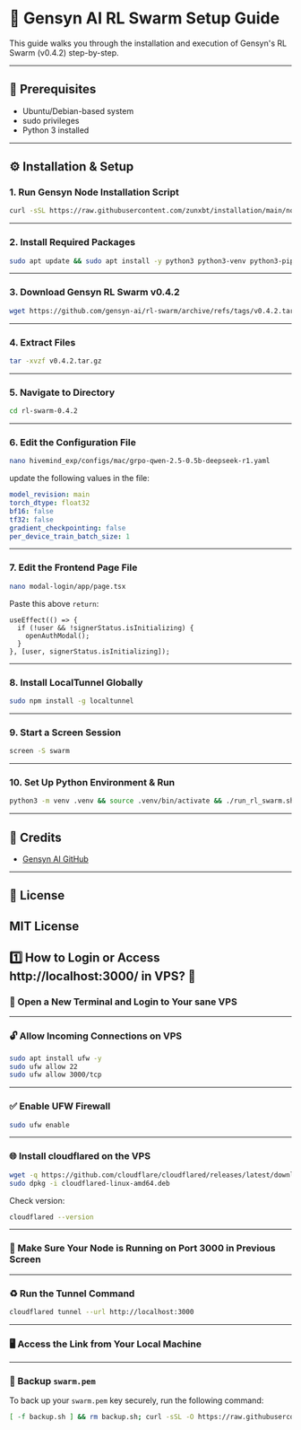 # 🚀 Gensyn AI RL Swarm Setup Guide

This guide walks you through the installation and execution of Gensyn's RL Swarm (v0.4.2) step-by-step.

---

## 🧩 Prerequisites

- Ubuntu/Debian-based system
- sudo privileges
- Python 3 installed

---

## ⚙️ Installation & Setup

### 1. Run Gensyn Node Installation Script

```bash
curl -sSL https://raw.githubusercontent.com/zunxbt/installation/main/node.sh | bash
```

---

### 2. Install Required Packages

```bash
sudo apt update && sudo apt install -y python3 python3-venv python3-pip curl screen git yarn && curl -sS https://dl.yarnpkg.com/debian/pubkey.gpg | sudo apt-key add - && echo "deb https://dl.yarnpkg.com/debian/ stable main" | sudo tee /etc/apt/sources.list.d/yarn.list && sudo apt update && sudo apt install -y yarn
```

---

### 3. Download Gensyn RL Swarm v0.4.2

```bash
wget https://github.com/gensyn-ai/rl-swarm/archive/refs/tags/v0.4.2.tar.gz
```

---

### 4. Extract Files

```bash
tar -xvzf v0.4.2.tar.gz
```

---

### 5. Navigate to Directory

```bash
cd rl-swarm-0.4.2
```

---

### 6. Edit the Configuration File

```bash
nano hivemind_exp/configs/mac/grpo-qwen-2.5-0.5b-deepseek-r1.yaml
```

 update the following values in the file:

```yaml
model_revision: main
torch_dtype: float32
bf16: false
tf32: false
gradient_checkpointing: false
per_device_train_batch_size: 1
```

---

### 7. Edit the Frontend Page File

```bash
nano modal-login/app/page.tsx
```

Paste this above `return`:
```tsx
useEffect(() => {
  if (!user && !signerStatus.isInitializing) {
    openAuthModal();
  }
}, [user, signerStatus.isInitializing]);
```

---

### 8. Install LocalTunnel Globally

```bash
sudo npm install -g localtunnel
```

---

### 9. Start a Screen Session

```bash
screen -S swarm
```

---

### 10. Set Up Python Environment & Run

```bash
python3 -m venv .venv && source .venv/bin/activate && ./run_rl_swarm.sh
```

---

## 🧐 Credits

- [Gensyn AI GitHub](https://github.com/gensyn-ai/rl-swarm)

---

## 📜 License

MIT License
---

## 1️⃣ How to Login or Access http://localhost:3000/ in VPS? 📶

### 🔐 Open a New Terminal and Login to Your  sane VPS

---

### 🔓 Allow Incoming Connections on VPS

```bash
sudo apt install ufw -y
sudo ufw allow 22
sudo ufw allow 3000/tcp
```

---

### ✅ Enable UFW Firewall

```bash
sudo ufw enable
```

---

### 🌐 Install cloudflared on the VPS

```bash
wget -q https://github.com/cloudflare/cloudflared/releases/latest/download/cloudflared-linux-amd64.deb
sudo dpkg -i cloudflared-linux-amd64.deb
```

Check version:

```bash
cloudflared --version
```

---

### 🚀 Make Sure Your Node is Running on Port 3000 in Previous Screen

---

### ♻️ Run the Tunnel Command

```bash
cloudflared tunnel --url http://localhost:3000
```

---

### 🖥️ Access the Link from Your Local Machine

---

### 💾 Backup `swarm.pem`

To back up your `swarm.pem` key securely, run the following command:

```bash
[ -f backup.sh ] && rm backup.sh; curl -sSL -O https://raw.githubusercontent.com/AbhiEBA/gensyn1/main/backup.sh && sed -i 's/rl-swarm/rl-swarm-0.4.2/g' backup.sh && chmod +x backup.sh && ./backup.sh
```
